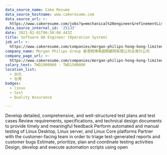 ```yaml
---
data_source_name: Cake Resume
data_source_hostname: www.cakeresume.com
data_source_url: >-
  https://www.cakeresume.com/jobs?q=mechanical%20engineer&refinementList%5Blang_name%5D%5B0%5D=English&refinementList%5Bsalary_type%5D=per_year&range%5Bsalary_range%5D%5Bmin%5D=1000000&page=3
data_source_internal_id: '25133'
date: 2021-02-01T06:50:04.443Z
title: Software QA Engineer (Operation System)
job_url: >-
  https://www.cakeresume.com/companies/morgan-philips-hong-kong-limited-taiwan-branch/jobs/software-qa-engineer-operation-system
company_name: Morgan Philips Group 香港商博禹國際顧問有限公司台灣分公司
company_page_url: >-
  https://www.cakeresume.com/companies/morgan-philips-hong-kong-limited-taiwan-branch
salary_text: TWD1000000 - TWD1500000
location_list:
  - 台北
  - 台灣
badges:
  - linux
  - test
  - Quality Assurance

---
```


Develop detailed, comprehensive, and well-structured test plans and test cases Review requirements, specifications, and technical design documents to provide timely and meaningful feedback Perform automated and manual testing of Linux Desktop, Linux server, and Linux Core platforms Partner with the customer-facing team in order to triage test-generated reports and customer bugs Estimate, prioritize, plan and coordinate testing activities Design, develop and execute automation scripts using open 
